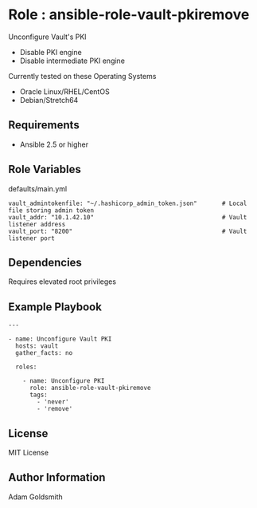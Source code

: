 Role : ansible-role-vault-pkiremove
===================================

Unconfigure Vault's PKI
* Disable PKI engine
* Disable intermediate PKI engine

Currently tested on these Operating Systems
* Oracle Linux/RHEL/CentOS
* Debian/Stretch64

Requirements
------------

* Ansible 2.5 or higher

Role Variables
--------------

defaults/main.yml
```
vault_admintokenfile: "~/.hashicorp_admin_token.json"       # Local file storing admin token
vault_addr: "10.1.42.10"                                    # Vault listener address
vault_port: "8200"                                          # Vault listener port
```

Dependencies
------------

Requires elevated root privileges

Example Playbook
----------------

```
---

- name: Unconfigure Vault PKI
  hosts: vault
  gather_facts: no

  roles:

    - name: Unconfigure PKI
      role: ansible-role-vault-pkiremove
      tags:
        - 'never'
        - 'remove'
```

License
-------

MIT License

Author Information
------------------

Adam Goldsmith

